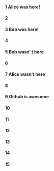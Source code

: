#### 1 Alice was here!
#### 2
#### 3 Bob was here!
#### 4
#### 5 Bob wasn' t here
#### 6
#### 7 Alice wasn't here
#### 8
#### 9 Github is awesome 
#### 10
#### 11
#### 12
#### 13
#### 14
#### 15

